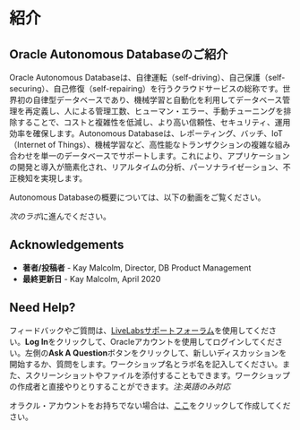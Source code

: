 # 紹介 #

## **Oracle Autonomous Databaseのご紹介** ##

Oracle Autonomous Databaseは、自律運転（self-driving）、自己保護（self-securing）、自己修復（self-repairing）を行うクラウドサービスの総称です。世界初の自律型データベースであり、機械学習と自動化を利用してデータベース管理を再定義し、人による管理工数、ヒューマン・エラー、手動チューニングを排除することで、コストと複雑性を低減し、より高い信頼性、セキュリティ、運用効率を確保します。Autonomous Databaseは、レポーティング、バッチ、IoT（Internet of Things）、機械学習など、高性能なトランザクションの複雑な組み合わせを単一のデータベースでサポートします。これにより、アプリケーションの開発と導入が簡素化され、リアルタイムの分析、パーソナライゼーション、不正検知を実現します。

Autonomous Databaseの概要については、以下の動画をご覧ください。

[](youtube:2HsVShulgx8)

*次のラボ*に進んでください。

## **Acknowledgements**

- **著者/投稿者** - Kay Malcolm, Director, DB Product Management
- **最終更新日** - Kay Malcolm, April 2020

## Need Help?

フィードバックやご質問は、[LiveLabsサポートフォーラム](https://community.oracle.com/tech/developers/categories/autonomous-database-shared)を使用してください。**Log In**をクリックして、Oracleアカウントを使用してログインしてください。左側の**Ask A Question**ボタンをクリックして、新しいディスカッションを開始するか、質問をします。ワークショップ名とラボ名を記入してください。また、スクリーンショットやファイルを添付することもできます。ワークショップの作成者と直接やりとりすることができます。*注:英語のみ対応*

オラクル・アカウントをお持ちでない場合は、[ここ](https://profile.oracle.com/myprofile/account/create-account.jspx)をクリックして作成してください。
